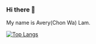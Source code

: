 ### Hi there 👋
My name is Avery(Chon Wa) Lam.

[![Top Langs](https://github-readme-stats.vercel.app/api/top-langs/?username=averylam1&layout=compact)](https://github.com/averylam1/github-readme-stats)


<!--
**averylam1/averylam1** is a ✨ _special_ ✨ repository because its `README.md` (this file) appears on your GitHub profile.

Here are some ideas to get you started:

- 🔭 I’m currently working on ...
- 🌱 I’m currently learning ...
- 👯 I’m looking to collaborate on ...
- 🤔 I’m looking for help with ...
- 💬 Ask me about ...
- 📫 How to reach me: ...
- 😄 Pronouns: ...
- ⚡ Fun fact: ...
-->
